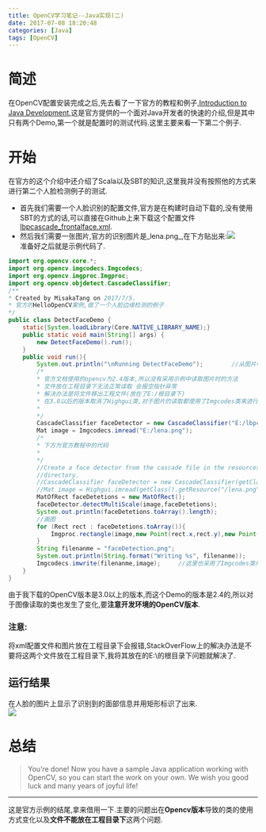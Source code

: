 ```yaml
---
title: OpenCV学习笔记--Java实现(二)
date: 2017-07-08 18:20:48
categories: [Java]
tags: [OpenCV]
---
```

[](#简述 "简述")简述
==============

在OpenCV配置安装完成之后,先去看了一下官方的教程和例子,[Introduction to Java Development](http://docs.opencv.org/2.4/doc/tutorials/introduction/desktop_java/java_dev_intro.html),这是官方提供的一个面对Java开发者的快速的介绍,但是其中只有两个Demo,第一个就是配置时的测试代码.这里主要来看一下第二个例子.

[](#开始 "开始")开始
==============

在官方的这个介绍中还介绍了Scala以及SBT的知识,这里我并没有按照他的方式来进行第二个人脸检测例子的测试.

*   首先我们需要一个人脸识别的配置文件,官方是在构建时自动下载的,没有使用SBT的方式的话,可以直接在Github上来下载这个配置文件[lbpcascade_frontalface.xml](https://github.com/opencv/opencv/blob/master/data/lbpcascades/lbpcascade_frontalface.xml).
*   然后我们需要一张图片,官方的识别图片是_lena.png_,在下方贴出来:[![](http://docs.opencv.org/2.4/_images/lena1.png)](http://docs.opencv.org/2.4/_images/lena1.png)  
    准备好之后就是示例代码了.

```java
import org.opencv.core.*;
import org.opencv.imgcodecs.Imgcodecs;
import org.opencv.imgproc.Imgproc;
import org.opencv.objdetect.CascadeClassifier;
/** 
* Created by MisakaTang on 2017/7/5. 
* 官方的HelloOpenCV案例,做了一个人脸边缘检测的例子 
*/
public class DetectFaceDemo {    
    static{System.loadLibrary(Core.NATIVE_LIBRARY_NAME);}    
    public static void main(String[] args) {        
        new DetectFaceDemo().run();    
    }    
    public void run(){        
        System.out.println("\nRunning DetectFaceDemo");        //从图片中创建一个面部检测        
        /*        
        * 官方文档使用的opencv为2.4版本,所以没有采用示例中读取图片时的方法        
        * 文件放在工程目录下无法正常读取 会报空指针异常        
        * 解决办法是将文件移出工程文件(放在了E:/根目录下)        
        * 在3.0以后的版本取消了Highgui类,对于图片的读取都使用了Imgcodes类来进行处理        
        * 
        */        
        CascadeClassifier faceDetector = new CascadeClassifier("E:/lbpcascade_frontalface.xml");        
        Mat image = Imgcodecs.imread("E:/lena.png");        
        /*        
        * 下方为官方教程中的代码        
        * 
        */
        //Create a face detector from the cascade file in the resources
        //directory.
        //CascadeClassifier faceDetector = new CascadeClassifier(getClass().getResource("/lbpcascade_frontalface.xml").getPath());
        //Mat image = Highgui.imread(getClass().getResource("/lena.png").getPath());        
        MatOfRect faceDetetions = new MatOfRect();        
        faceDetector.detectMultiScale(image,faceDetetions);        
        System.out.println(faceDetetions.toArray().length);        
        //画图        
        for (Rect rect : faceDetetions.toArray()){            
            Imgproc.rectangle(image,new Point(rect.x,rect.y),new Point(rect.x+rect.width,rect.y+rect.height),new Scalar(0,255,0));        
        }        
        String filenanme = "faceDetection.png";        
        System.out.println(String.format("Writing %s", filenanme));        
        Imgcodecs.imwrite(filenanme,image);     //这里也采用了Imgcodes类来处理    
    }
}
```    

由于我下载的OpenCV版本是3.0以上的版本,而这个Demo的版本是2.4的,所以对于图像读取的类也发生了变化,要**注意开发环境的OpenCV版本**.

### [](#注意 "注意:")注意:

将xml配置文件和图片放在工程目录下会报错,StackOverFlow上的解决办法是不要将这两个文件放在工程目录下,我将其放在的E:\\的根目录下问题就解决了.

[](#运行结果 "运行结果")运行结果
--------------------

在人脸的图片上显示了识别到的面部信息并用矩形标识了出来.  
[![](http://docs.opencv.org/2.4/_images/faceDetection.png)](http://docs.opencv.org/2.4/_images/faceDetection.png)

[](#总结 "总结")总结
==============

> You’re done! Now you have a sample Java application working with OpenCV, so you can start the work on your own. We wish you good luck and many years of joyful life!

* * *

这是官方示例的结尾,拿来借用一下.主要的问题出在**Opencv版本**导致的类的使用方式变化以及**文件不能放在工程目录下**这两个问题.